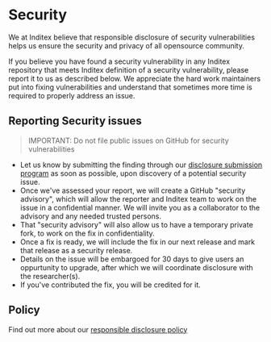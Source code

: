 # Security

We at Inditex believe that responsible disclosure of security vulnerabilities helps us ensure the security and privacy of all opensource community.

If you believe you have found a security vulnerability in any Inditex repository that meets Inditex definition of a security vulnerability, please report it to us as described below. We appreciate the hard work maintainers put into fixing vulnerabilities and understand that sometimes more time is required to properly address an issue.

## Reporting Security issues

> IMPORTANT: Do not file public issues on GitHub for security vulnerabilities

* Let us know by submitting the finding through our [disclosure submission program](https://inditex.responsibledisclosure.com/) as soon as possible, upon discovery of a potential security issue.
* Once we've assessed your report, we will create a GitHub "security advisory", which will allow the reporter and Inditex team to work on the issue in a confidential manner. We will invite you as a collaborator to the advisory and any needed trusted persons.
* That "security advisory" will also allow us to have a temporary private fork, to work on the fix in confidentiality.
* Once a fix is ready, we will include the fix in our next release and mark that release as a security release.
* Details on the issue will be embargoed for 30 days to give users an oppurtunity to upgrade, after which we will coordinate disclosure with the researcher(s).
* If you've contributed the fix, you will be credited for it.

## Policy

Find out more about our [responsible disclosure policy](https://inditex.responsibledisclosure.com/hc/en-us#vdp_policy)
